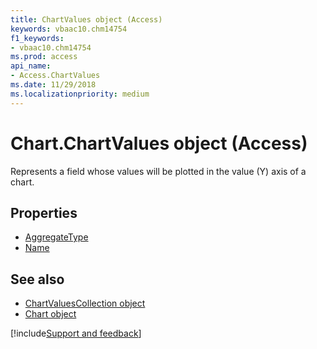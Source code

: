 ```yaml
---
title: ChartValues object (Access)
keywords: vbaac10.chm14754
f1_keywords:
- vbaac10.chm14754
ms.prod: access
api_name:
- Access.ChartValues
ms.date: 11/29/2018
ms.localizationpriority: medium
---
```



# Chart.ChartValues object (Access)

Represents a field whose values will be plotted in the value (Y) axis of a chart.

## Properties

- [AggregateType](Access.ChartValues.AggregateType.md)
- [Name](Access.ChartValues.Name.md)


## See also

- [ChartValuesCollection object](Access.ChartValuesCollection.md)
- [Chart object](Access.Chart.md)

[!include[Support and feedback](~/includes/feedback-boilerplate.md)]